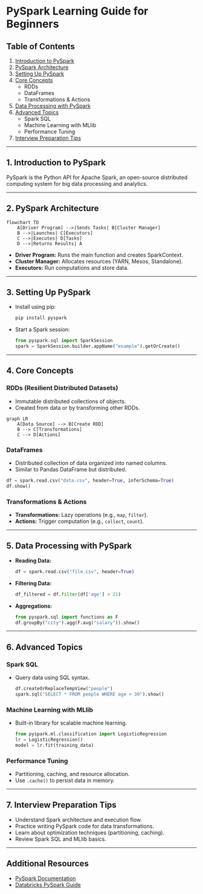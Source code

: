 # PySpark Learning Guide for Beginners

## Table of Contents
1. [Introduction to PySpark](#introduction-to-pyspark)
2. [PySpark Architecture](#pyspark-architecture)
3. [Setting Up PySpark](#setting-up-pyspark)
4. [Core Concepts](#core-concepts)
    - RDDs
    - DataFrames
    - Transformations & Actions
5. [Data Processing with PySpark](#data-processing-with-pyspark)
6. [Advanced Topics](#advanced-topics)
    - Spark SQL
    - Machine Learning with MLlib
    - Performance Tuning
7. [Interview Preparation Tips](#interview-preparation-tips)

---

## 1. Introduction to PySpark

PySpark is the Python API for Apache Spark, an open-source distributed computing system for big data processing and analytics.

---

## 2. PySpark Architecture

```mermaid
flowchart TD
    A[Driver Program] -->|Sends Tasks| B[Cluster Manager]
    B -->|Launches| C[Executors]
    C -->|Executes| D[Tasks]
    D -->|Returns Results| A
```
- **Driver Program:** Runs the main function and creates SparkContext.
- **Cluster Manager:** Allocates resources (YARN, Mesos, Standalone).
- **Executors:** Run computations and store data.

---

## 3. Setting Up PySpark

- Install using pip:  
  ```bash
  pip install pyspark
  ```
- Start a Spark session:
  ```python
  from pyspark.sql import SparkSession
  spark = SparkSession.builder.appName("example").getOrCreate()
  ```

---

## 4. Core Concepts

### RDDs (Resilient Distributed Datasets)

- Immutable distributed collections of objects.
- Created from data or by transforming other RDDs.

```mermaid
graph LR
    A[Data Source] --> B[Create RDD]
    B --> C[Transformations]
    C --> D[Actions]
```

### DataFrames

- Distributed collection of data organized into named columns.
- Similar to Pandas DataFrame but distributed.

```python
df = spark.read.csv("data.csv", header=True, inferSchema=True)
df.show()
```

### Transformations & Actions

- **Transformations:** Lazy operations (e.g., `map`, `filter`).
- **Actions:** Trigger computation (e.g., `collect`, `count`).

---

## 5. Data Processing with PySpark

- **Reading Data:**
  ```python
  df = spark.read.csv("file.csv", header=True)
  ```
- **Filtering Data:**
  ```python
  df_filtered = df.filter(df['age'] > 21)
  ```
- **Aggregations:**
  ```python
  from pyspark.sql import functions as F
  df.groupBy("city").agg(F.avg("salary")).show()
  ```

---

## 6. Advanced Topics

### Spark SQL

- Query data using SQL syntax.
  ```python
  df.createOrReplaceTempView("people")
  spark.sql("SELECT * FROM people WHERE age > 30").show()
  ```

### Machine Learning with MLlib

- Built-in library for scalable machine learning.
  ```python
  from pyspark.ml.classification import LogisticRegression
  lr = LogisticRegression()
  model = lr.fit(training_data)
  ```

### Performance Tuning

- Partitioning, caching, and resource allocation.
- Use `.cache()` to persist data in memory.

---

## 7. Interview Preparation Tips

- Understand Spark architecture and execution flow.
- Practice writing PySpark code for data transformations.
- Learn about optimization techniques (partitioning, caching).
- Review Spark SQL and MLlib basics.

---

## Additional Resources

- [PySpark Documentation](https://spark.apache.org/docs/latest/api/python/)
- [Databricks PySpark Guide](https://docs.databricks.com/getting-started/quick-start.html)
